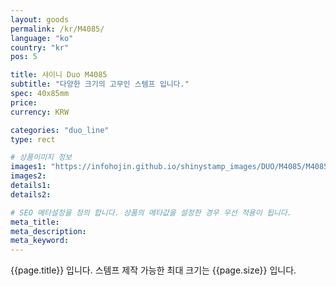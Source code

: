 ```yaml
---
layout: goods
permalink: /kr/M4085/
language: "ko"
country: "kr"
pos: 5

title: 샤이니 Duo M4085
subtitle: "다양한 크기의 고무인 스템프 입니다."
spec: 40x85mm
price:
currency: KRW

categories: "duo_line"
type: rect

# 상품이미지 정보
images1: "https://infohojin.github.io/shinystamp_images/DUO/M4085/M4085_1.jpg"
images2:
details1:
details2:    

# SEO 메타설정을 정의 합니다. 상품의 메타값을 설정한 경우 우선 적용이 됩니다.
meta_title: 
meta_description:
meta_keyword:
---
```


{{page.title}} 입니다. 스템프 제작 가능한 최대 크기는 {{page.size}} 입니다.